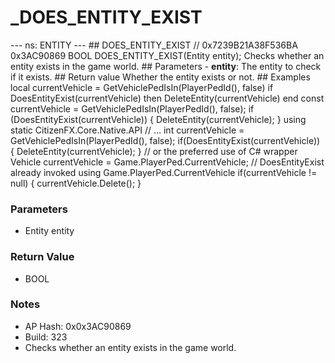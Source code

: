 # _DOES_ENTITY_EXIST

--- ns: ENTITY ---  ## DOES_ENTITY_EXIST  // 0x7239B21A38F536BA 0x3AC90869 BOOL DOES_ENTITY_EXIST(Entity entity);  Checks whether an entity exists in the game world.  ## Parameters  - **entity**: The entity to check if it exists.  ## Return value  Whether the entity exists or not.  ## Examples  local currentVehicle = GetVehiclePedIsIn(PlayerPedId(), false)  if DoesEntityExist(currentVehicle) then DeleteEntity(currentVehicle) end  const currentVehicle = GetVehiclePedIsIn(PlayerPedId(), false);  if (DoesEntityExist(currentVehicle)) { DeleteEntity(currentVehicle); }  using static CitizenFX.Core.Native.API // ...  int currentVehicle = GetVehiclePedIsIn(PlayerPedId(), false);  if(DoesEntityExist(currentVehicle)) { DeleteEntity(currentVehicle); }  // or the preferred use of C# wrapper Vehicle currentVehicle = Game.PlayerPed.CurrentVehicle;  // DoesEntityExist already invoked using Game.PlayerPed.CurrentVehicle if(currentVehicle != null) { currentVehicle.Delete(); }

### Parameters
* Entity entity

### Return Value
* BOOL

### Notes
* AP Hash: 0x0x3AC90869
* Build: 323
* Checks whether an entity exists in the game world.

